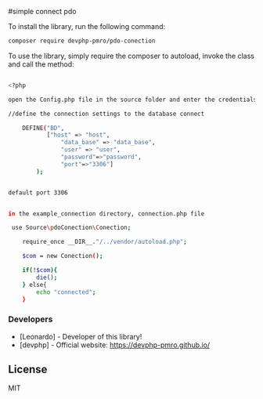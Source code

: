 #simple connect pdo

To install the library, run the following command:

``` sh
composer require devphp-pmro/pdo-conection
```

To use the library, simply require the composer to autoload, invoke the class and call the method:

``` sh

<?php

open the Config.php file in the source folder and enter the credentials for connecting to the database

//define the connection settings to the database connect

    DEFINE("BD",
           ["host" => "host",
               "data_base" => "data_base",
               "user" => "user",
               "password"=>"password",
               "port"=>"3306"]
        );


default port 3306


in the example_connection directory, connection.php file

 use Source\pdoConection\Conection;

    require_once __DIR__."/../vendor/autoload.php";

    $com = new Conection();

    if(!$com){
        die();
    } else{
        echo "connected";
    }

```

### Developers
* [Leonardo] - Developer of this library!
* [devphp] - Official website: <https://devphp-pmro.github.io/>

License
----
MIT

